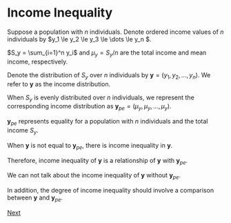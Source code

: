 # Income Inequality

Suppose a population with $n$ individuals.
Denote ordered income values of $n$ individuals by $y_1 \le y_2 \le y_3 \le \dots \le y_n $.

$S_y = \sum_{i=1}^n y_i$ and $\mu_y = S_y / n$ are the total income and mean income, respectively.

Denote the distribution of $S_y$ over $n$ individuals by $\mathbf{y} = \left( y_1, y_2, \dots, y_n \right)$.
We refer to $\mathbf{y}$ as the income distribution.

When $S_y$ is evenly distributed over $n$ individuals, we represent the corresponding income distribution as $\mathbf{y}_{pe} = \left( \mu_y, \mu_y, \dots, \mu_y \right)$.

$\mathbf{y}_{pe}$ represents equality for a population with $n$ individuals and the total income $S_y$.

When $\mathbf{y}$ is not equal to $\mathbf{y}_{pe}$, there is income inequality in $\mathbf{y}$.

Therefore, income inequality of $\mathbf{y}$ is a relationship of $\mathbf{y}$ with $\mathbf{y}_{pe}$.

We can not talk about the income inequality of $\mathbf{y}$ without $\mathbf{y}_{pe}$.

In addition, the degree of income inequality should involve a comparison between $\mathbf{y}$ and $\mathbf{y}_{pe}$.

[Next](./Dispersion.md)
